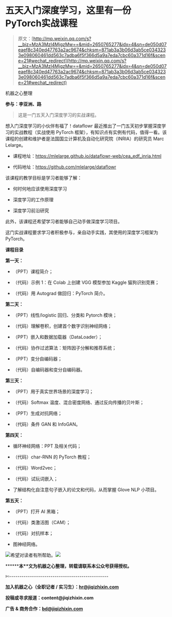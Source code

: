 # 五天入门深度学习，这里有一份PyTorch实战课程

> 原文：[http://mp.weixin.qq.com/s?__biz=MzA3MzI4MjgzMw==&mid=2650765277&idx=4&sn=de050d07eaef8c340ed47763a2ac9674&chksm=871ab3a3b06d3ab5ce0343233e098060461dd563c7adba6f5f366d5a9a7eda7cbc60a371d16f&scene=21#wechat_redirect](http://mp.weixin.qq.com/s?__biz=MzA3MzI4MjgzMw==&mid=2650765277&idx=4&sn=de050d07eaef8c340ed47763a2ac9674&chksm=871ab3a3b06d3ab5ce0343233e098060461dd563c7adba6f5f366d5a9a7eda7cbc60a371d16f&scene=21#wechat_redirect)

机器之心整理

**参与：李亚洲、路**

> 这是一门五天入门深度学习的实战课程。

想入门深度学习的小伙伴有福了！dataflowr 最近推出了一门五天初步掌握深度学习的实战教程（实战使用 PyTorch 框架），有知识点有实例有代码，值得一看。该课程的创建和维护者是法国国立计算机及自动化研究院（INRIA）的研究员 Marc Lelarge。

*   课程地址：https://mlelarge.github.io/dataflowr-web/cea_edf_inria.html

*   代码地址：https://github.com/mlelarge/dataflowr

该课程的教学目标是学习者能够了解：

*   何时何地应该使用深度学习

*   深度学习的工作原理

*   深度学习前沿研究

此外，该课程还希望学习者能够自己动手做深度学习项目。

这门实战课程要求学习者积极参与，亲自动手实践，其使用的深度学习框架为 PyTorch。

**课程目录**

**第一天：**

*   （PPT）课程简介；

*   （代码）示例 1：在 Colab 上创建 VGG 模型参加 Kaggle 猫狗识别竞赛；

*   （代码）用 Autograd 做回归：PyTorch 简介。

**第二天：**

*   （PPT）线性/logistic 回归、分类和 Pytorch 模块；

*   （代码）理解卷积，创建首个数字识别神经网络；

*   （PPT）嵌入和数据加载器（DataLoader）；

*   （代码）协作过滤算法：矩阵因子分解和推荐系统；

*   （PPT）变分自编码器；

*   （代码）自编码器和变分自编码器。

**第三天：**

*   （PPT）用于真实世界场景的深度学习；

*   （代码）Softmax 温度、混合密度网络、通过反向传播的贝叶斯；

*   （PPT）生成对抗网络；

*   （代码）条件 GAN 和 InfoGAN。

**第四天：**

*   循环神经网络：PPT 及相关代码；

*   （代码）char-RNN 的 PyTorch 教程；

*   （代码）Word2vec；

*   （代码）试玩词嵌入；

*   了解结构化自注意句子嵌入的论文和代码，从而掌握 Glove NLP 小项目。

**第五天：**

*   （PPT）打开 AI 黑箱；

*   （代码）类激活图（CAM）；

*   （代码）对抗样本；

*   图神经网络。

![](../Images/94ec3930aa7159866e5331b7d45c2875.jpg)希望对读者有所帮助。*****![](../Images/98db554c57db91144fde9866558fb8c3.jpg)*****

********本****文为机器之心整理，**转载请联系本公众号获得授权****。**

✄------------------------------------------------

**加入机器之心（全职记者 / 实习生）：hr@jiqizhixin.com**

**投稿或寻求报道：**content**@jiqizhixin.com**

**广告 & 商务合作：bd@jiqizhixin.com**